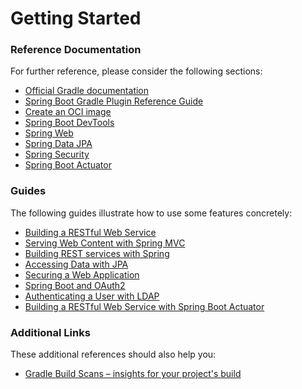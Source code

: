 # Getting Started

### Reference Documentation
For further reference, please consider the following sections:

* [Official Gradle documentation](https://docs.gradle.org)
* [Spring Boot Gradle Plugin Reference Guide](https://docs.spring.io/spring-boot/docs/3.3.0/gradle-plugin/reference/html/)
* [Create an OCI image](https://docs.spring.io/spring-boot/docs/3.3.0/gradle-plugin/reference/html/#build-image)
* [Spring Boot DevTools](https://docs.spring.io/spring-boot/docs/3.3.0/reference/htmlsingle/index.html#using.devtools)
* [Spring Web](https://docs.spring.io/spring-boot/docs/3.3.0/reference/htmlsingle/index.html#web)
* [Spring Data JPA](https://docs.spring.io/spring-boot/docs/3.3.0/reference/htmlsingle/index.html#data.sql.jpa-and-spring-data)
* [Spring Security](https://docs.spring.io/spring-boot/docs/3.3.0/reference/htmlsingle/index.html#web.security)
* [Spring Boot Actuator](https://docs.spring.io/spring-boot/docs/3.3.0/reference/htmlsingle/index.html#actuator)

### Guides
The following guides illustrate how to use some features concretely:

* [Building a RESTful Web Service](https://spring.io/guides/gs/rest-service/)
* [Serving Web Content with Spring MVC](https://spring.io/guides/gs/serving-web-content/)
* [Building REST services with Spring](https://spring.io/guides/tutorials/rest/)
* [Accessing Data with JPA](https://spring.io/guides/gs/accessing-data-jpa/)
* [Securing a Web Application](https://spring.io/guides/gs/securing-web/)
* [Spring Boot and OAuth2](https://spring.io/guides/tutorials/spring-boot-oauth2/)
* [Authenticating a User with LDAP](https://spring.io/guides/gs/authenticating-ldap/)
* [Building a RESTful Web Service with Spring Boot Actuator](https://spring.io/guides/gs/actuator-service/)

### Additional Links
These additional references should also help you:

* [Gradle Build Scans – insights for your project's build](https://scans.gradle.com#gradle)

